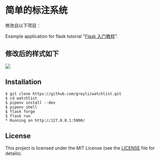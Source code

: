 # 简单的标注系统

修改自以下项目：

Example application for flask tutorial "[Flask 入门教程](http://helloflask.com/tutorial)".

## 修改后的样式如下

![](https://ypy.suool.net/B580C4F6-A18F-4ABF-82C7-991D597AEE17.png)

## Installation

```
$ git clone https://github.com/greyli/watchlist.git
$ cd watchlist
$ pipenv install --dev
$ pipenv shell
$ flask forge
$ flask run
* Running on http://127.0.0.1:5000/
```

## License

This project is licensed under the MIT License (see the
[LICENSE](LICENSE) file for details).

